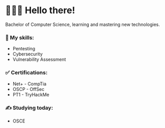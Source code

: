 # 👨🏻‍💻 Hello there!
Bachelor of Computer Science, learning and mastering new technologies.

### 🚀 My skills:
- Pentesting
- Cybersecurity
- Vulnerability Assessment

### ✅ Certifications:
- Net+ - CompTia
- OSCP - OffSec
- PT1 - TryHackMe

### ✍ Studying today:
- OSCE

<!-- Glad you are here! This is a signal that you like what you've seen. Check my LinkedIn (I have a english profile too) "Fernando Parizzi" https://www.linkedin.com/in/parizzi/. -->
